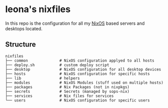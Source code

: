 # leona's nixfiles

In this repo is the configuration for all my [NixOS](https://nixos.org) based servers and desktops located.

## Structure
```
nixfiles
├── common              # NixOS configuration applyed to all hosts
├── deploy.sh           # custom deploy script
├── desktop             # NixOS configuration for all desktop devices
├── hosts               # NixOS configuration for specific hosts 
├── lib                 # helpers
├── modules             # NixOS Modules (stuff used on multiple hosts)
├── packages            # Nix Packages (not in nixpkgs)
├── secrets             # Secrets (managed by sops-nix) 
├── services            # Nix files for services
└── users               # NixOS configuration for specific users
```
